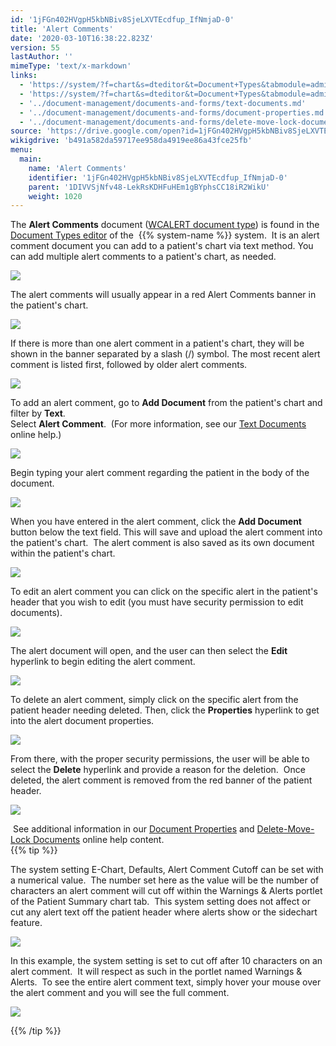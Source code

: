 ```yaml
---
id: '1jFGn402HVgpH5kbNBiv8SjeLXVTEcdfup_IfNmjaD-0'
title: 'Alert Comments'
date: '2020-03-10T16:38:22.823Z'
version: 55
lastAuthor: ''
mimeType: 'text/x-markdown'
links:
  - 'https://system/?f=chart&s=dteditor&t=Document+Types&tabmodule=admin&dtopp=dtview&dtsopp=dt_val&doc_type=WCALERT'
  - 'https://system/?f=chart&s=dteditor&t=Document+Types&tabmodule=admin&tabselect=Document+Types'
  - '../document-management/documents-and-forms/text-documents.md'
  - '../document-management/documents-and-forms/document-properties.md'
  - '../document-management/documents-and-forms/delete-move-lock-documents.md'
source: 'https://drive.google.com/open?id=1jFGn402HVgpH5kbNBiv8SjeLXVTEcdfup_IfNmjaD-0'
wikigdrive: 'b491a582da59717ee958da4919ee86a43fce25fb'
menu:
  main:
    name: 'Alert Comments'
    identifier: '1jFGn402HVgpH5kbNBiv8SjeLXVTEcdfup_IfNmjaD-0'
    parent: '1DIVVSjNfv48-LekRsKDHFuHEm1gBYphsCC18iR2WikU'
    weight: 1020
---
```

The **Alert Comments** document ([WCALERT document type](https://system/?f=chart&s=dteditor&t=Document+Types&tabmodule=admin&dtopp=dtview&dtsopp=dt_val&doc_type=WCALERT)) is found in the [Document Types editor](https://system/?f=chart&s=dteditor&t=Document+Types&tabmodule=admin&tabselect=Document+Types) of the  {{% system-name %}} system.  It is an alert comment document you can add to a patient's chart via text method. You can add multiple alert comments to a patient's chart, as needed.

  
![](../alert-comments.assets/4ee9922b66a83eb55922ed7161fcc963.png)  


The alert comments will usually appear in a red Alert Comments banner in the patient's chart.

  
![](../alert-comments.assets/6066b1f84968e596d3ee8cc3e0f10446.png)  


If there is more than one alert comment in a patient's chart, they will be shown in the banner separated by a slash (/) symbol. The most recent alert comment is listed first, followed by older alert comments.

  
![](../alert-comments.assets/1450848810701dcca5627c963965dddb.png)  


To add an alert comment, go to **Add Document** from the patient's chart and filter by **Text**.  
Select **Alert Comment**.  (For more information, see our [Text Documents](../document-management/documents-and-forms/text-documents.md) online help.)

  
![](../alert-comments.assets/980b96ecdf487c728314032ca537dadd.png)  


Begin typing your alert comment regarding the patient in the body of the document.

  
![](../alert-comments.assets/8043424b89289f89d17738c6525b4ea2.png)  


When you have entered in the alert comment, click the **Add Document** button below the text field. This will save and upload the alert comment into the patient's chart.  The alert comment is also saved as its own document within the patient's chart.

  
![](../alert-comments.assets/334dd9703350ea2ad35c0479dde31ce7.png)  


To edit an alert comment you can click on the specific alert in the patient's header that you wish to edit (you must have security permission to edit documents).  
  
![](../alert-comments.assets/60f08dad68e7844fcbfbb2722086cc59.png)  


The alert document will open, and the user can then select the **Edit** hyperlink to begin editing the alert comment.  
  
![](../alert-comments.assets/80271a10303303fa8390fe3bf863dbf9.png)  


To delete an alert comment, simply click on the specific alert from the patient header needing deleted. Then, click the **Properties** hyperlink to get into the alert document properties.

  
![](../alert-comments.assets/21bd742399401ae7b3268648c6af1e4a.png)  


From there, with the proper security permissions, the user will be able to select the **Delete** hyperlink and provide a reason for the deletion.  Once deleted, the alert comment is removed from the red banner of the patient header.

  
![](../alert-comments.assets/8bd60e4e0eb4cf679c6bec2a1967b0c8.png)  


 See additional information in our [Document Properties](../document-management/documents-and-forms/document-properties.md) and [Delete-Move-Lock Documents](../document-management/documents-and-forms/delete-move-lock-documents.md) online help content.  
{{% tip %}}

The system setting E-Chart, Defaults, Alert Comment Cutoff can be set with a numerical value.  The number set here as the value will be the number of characters an alert comment will cut off within the Warnings & Alerts portlet of the Patient Summary chart tab.  This system setting does not affect or cut any alert text off the patient header where alerts show or the sidechart feature.

  
![](../alert-comments.assets/fbbc9105f3b5f825ad6e5a88e2ebe2d9.png)  


In this example, the system setting is set to cut off after 10 characters on an alert comment.  It will respect as such in the portlet named Warnings & Alerts.  To see the entire alert comment text, simply hover your mouse over the alert comment and you will see the full comment.

  
![](../alert-comments.assets/111ec2dc29aae1ee2325f2721bfc863b.png)  



{{% /tip %}}


